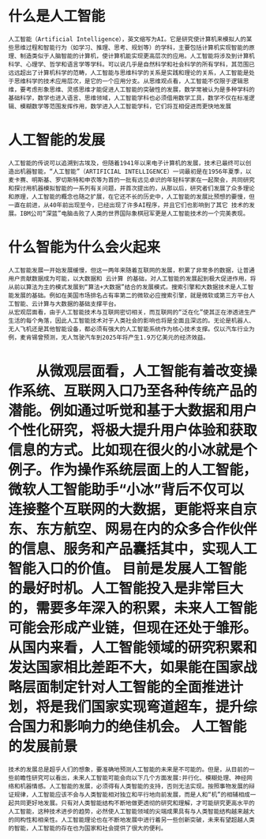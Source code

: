 什么是人工智能
====
    人工智能（Artificial Intelligence），英文缩写为AI。它是研究使计算机来模拟人的某些思维过程和智能行为（如学习、推理、思考、规划等）的学科，主要包括计算机实现智能的原理、制造类似于人脑智能的计算机，使计算机能实现更高层次的应用。人工智能将涉及到计算机科学、心理学、哲学和语言学等学科。可以说几乎是自然科学和社会科学的所有学科，其范围已远远超出了计算机科学的范畴，人工智能与思维科学的关系是实践和理论的关系，人工智能是处于思维科学的技术应用层次，是它的一个应用分支。从思维观点看，人工智能不仅限于逻辑思维，要考虑形象思维、灵感思维才能促进人工智能的突破性的发展，数学常被认为是多种学科的基础科学，数学也进入语言、思维领域，人工智能学科也必须借用数学工具，数学不仅在标准逻辑、模糊数学等范围发挥作用，数学进入人工智能学科，它们将互相促进而更快地发展
人工智能的发展
====
    人工智能的传说可以追溯到古埃及，但随着1941年以来电子计算机的发展，技术已最终可以创造出机器智能，“人工智能”（ARTIFICIAL INTELLIGENCE）一词最初是在1956年夏季，以麦卡赛、明斯基、罗切斯特和申农等为首的一批有远见卓识的年轻科学家在一起聚会，共同研究和探讨用机器模拟智能的一系列有关问题，并首次提出的，从那以后，研究者们发展了众多理论和原理，人工智能的概念也随之扩展，在它还不长的历史中，人工智能的发展比预想的要慢，但一直在前进，从40年前出现至今，已经出现了许多AI程序，并且它们也影响到了其它 技术的发展。IBM公司“深蓝”电脑击败了人类的世界国际象棋冠军更是人工智能技术的一个完美表现。
什么智能为什么会火起来
====
    人工智能发展一开始发展缓慢，但这一两年来随着互联网的发展，积累了非常多的数据，让普通用户贡献数据成为可能，以大数据和 云计算 的基础，对人工智能的发展起到极大促进作用，将从前以算法为主的模式发展到“算法+大数据”结合的发展模式。搜索引擎和大数据技术是人工智能发展的基础。例如在美国市场排名占有率第二的微软必应搜索引擎，就是微软或第三方平台人工智能、云计算与大数据的基础支撑平台。 
    从宏观层面看，由于人工智能技术与互联网密切相关，而互联网的“泛在化”使其正在渗透进生产生活的每个角落，因此人工智能技术对于人类社会的影响也将是全面且深远的。无论是机器人、无人飞机还是其他智能设备，都必须有强大的人工智能系统作为核心技术支撑。仅以汽车行业为例，麦肯锡曾预测，无人驾驶汽车到2025年将产生1.9万亿美元的经济效益。 
　　从微观层面看，人工智能有着改变操作系统、互联网入口乃至各种传统产品的潜能。例如通过听觉和基于大数据和用户个性化研究，将极大提升用户体验和获取信息的方式。比如现在很火的小冰就是个例子。作为操作系统层面上的人工智能，微软人工智能助手“小冰”背后不仅可以连接整个互联网的大数据，更能将来自京东、东方航空、网易在内的众多合作伙伴的信息、服务和产品囊括其中，实现人工智能入口的价值。 
    目前是发展人工智能的最好时机。人工智能投入是非常巨大的，需要多年深入的积累，未来人工智能可能会形成产业链，但现在还处于雏形。从国内来看，人工智能领域的研究积累和发达国家相比差距不大，如果能在国家战略层面制定针对人工智能的全面推进计划，将是我们国家实现弯道超车，提升综合国力和影响力的绝佳机会。
人工智能的发展前景
====
    技术的发展总是超乎人们的想象，要准确地预测人工智能的未来是不可能的。但是，从目前的一些前瞻性研究可以看出，未来人工智能可能会向以下几个方面发展:并行化、模糊处理、神经网络和机器情感。人工智能的发展，必须得有人类智能的支持，否则无法实现。按照事物发展的辩证规律，人工智能应该不会与人类智能相对独立和平行地向前发展，而是人和“机”的相辅相成一起共同更好地发展。只有对人类智能结构不断地做更透彻的研究和理解，才可能研究更高水平的人工智能，这种技术进步的趋势，必然使人工智能领域的尖端成果具有与人类智能结构越来越大的同构性和相亲性。人工智能理论也在不断地发展中进行着另一些创新突破，未来有望超越人类的智能，人工智能的存在也为国家和社会提供了很大的便利。
